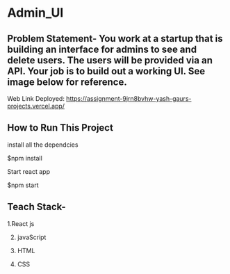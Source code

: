 # Admin_UI

## Problem Statement- You work at a startup that is building an interface for admins to see and delete users. The users will be provided via an API. Your job is to build out a working UI. See image below for reference.
Web Link Deployed: https://assignment-9jrn8bvhw-yash-gaurs-projects.vercel.app/


## How to Run This Project 



install all the dependcies

$npm install

Start react app


$npm start

## Teach Stack-

1.React js 

2. javaScript 

3. HTML

4. CSS



